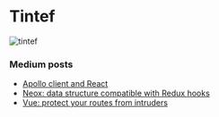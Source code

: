# Tintef

<p align="left"> <img src="https://komarev.com/ghpvc/?username=tintef" alt="tintef" /> </p>


### Medium posts
<!-- BLOG-POST-LIST:START -->
- [Apollo client and React](https://medium.com/neocoast/apollo-client-and-react-252ee139e7ee?source=rss-e81e12397461------2)
- [Neox: data structure compatible with Redux hooks](https://medium.com/neocoast/neox-data-structure-compatible-with-redux-hooks-93a43002a797?source=rss-e81e12397461------2)
- [Vue: protect your routes from intruders](https://medium.com/neocoast/vue-protect-your-routes-from-intruders-2b77b0d10571?source=rss-e81e12397461------2)
<!-- BLOG-POST-LIST:END -->
